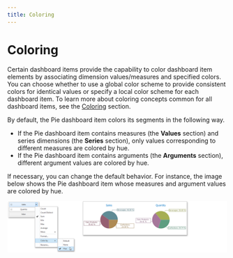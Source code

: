 ```yaml
---
title: Coloring
---
```

# Coloring
Certain dashboard items provide the capability to color dashboard item elements by associating dimension values/measures and specified colors. You can choose whether to use a global color scheme to provide consistent colors for identical values or specify a local color scheme for each dashboard item. To learn more about coloring concepts common for all dashboard items, see the [Coloring](../../appearance-customization/coloring.md) section.

By default, the Pie dashboard item colors its segments in the following way.
* If the Pie dashboard item contains measures (the **Values** section) and series dimensions (the **Series** section), only values corresponding to different measures are colored by hue.
* If the Pie dashboard item contains arguments (the **Arguments** section), different argument values are colored by hue.

If necessary, you can change the default behavior. For instance, the image below shows the Pie dashboard item whose measures and argument values are colored by hue.

![Coloring_MeasuresColorByItem](../../../../images/img25376.png)